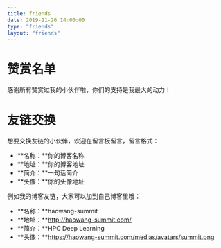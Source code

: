 ```yaml
---
title: friends
date: 2019-11-26 14:00:00
type: "friends"
layout: "friends"
---
```


# 赞赏名单
感谢所有赞赏过我的小伙伴啦，你们的支持是我最大的动力！
> 

# 友链交换
想要交换友链的小伙伴，欢迎在留言板留言，留言格式：
* **名称：**你的博客名称
* **地址：**你的博客地址
* **简介：**一句话简介
* **头像：**你的头像地址

例如我的博客友链，大家可以加到自己博客里哦：
* **名称：**haowang-summit
* **地址：**http://haowang-summit.com/
* **简介：**HPC Deep Learning
* **头像：**https://haowang-summit.com/medias/avatars/summit.png